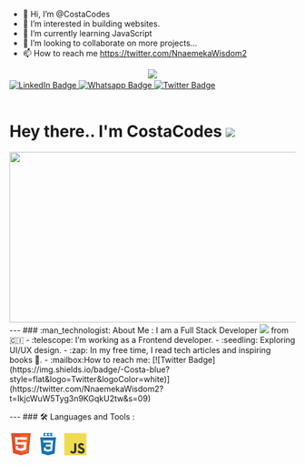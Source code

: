 - 👋 Hi, I’m @CostaCodes
- 👀 I’m interested in building websites.
- 🌱 I’m currently learning JavaScript
- 💞️ I’m looking to collaborate on more projects...
- 📫 How to reach me https://twitter.com/NnaemekaWisdom2

<!---
CostaCodes/CostaCodes is a ✨ special ✨ repository because its `README.md` (this file) appears on your GitHub profile.
You can click the Preview link to take a look at your changes.
--->
<div id="header" align="center">
  <img src="https://media.giphy.com/media/M9gbBd9nbDrOTu1Mqx/giphy.gif" width="100"/>
</div>
<div id="badges"> <a href="your-linkedin-URL"> <img src="https://img.shields.io/badge/LinkedIn-blue?style=for-the-badge&logo=linkedin&logoColor=white" alt="LinkedIn Badge"/> </a> <a href="https://wa.me/+2349083434645"> <img src="https://img.shields.io/badge/Whatsapp-green?style=for-the-badge&logo=Whatsapp&logoColor=white" alt="Whatsapp Badge"/> </a> <a href="https://twitter.com/NnaemekaWisdom2?t=2G_up_vu7ezoA_75JcU-gg&s=09"> <img src="https://img.shields.io/badge/Twitter-blue?style=for-the-badge&logo=twitter&logoColor=white" alt="Twitter Badge"/> </a> </div>
<img src="https://komarev.com/ghpvc/?username=CostaCodes&style=flat-square&color=red" alt=""/>
<h1>
  Hey there.. I'm CostaCodes
  <img src="https://media.giphy.com/media/hvRJCLFzcasrR4ia7z/giphy.gif" width="30px"/>
</h1>
<div align="center"> <img src="https://media.giphy.com/media/dWesBcTLavkZuG35MI/giphy.gif" width="600" height="300"/> </div>
--- ### :man_technologist: About Me :
I am a Full Stack Developer <img src="https://media.giphy.com/media/WUlplcMpOCEmTGBtBW/giphy.gif" width="30"> from 🇨🇮
- :telescope: I’m working as a Frontend developer. - :seedling: Exploring UI/UX design. - :zap: In my free time, I read tech articles and inspiring books 📖. - :mailbox:How to reach me: [![Twitter Badge](https://img.shields.io/badge/-Costa-blue?style=flat&logo=Twitter&logoColor=white)](https://twitter.com/NnaemekaWisdom2?t=IkjcWuW5Tyg3n9KGqkU2tw&s=09)

--- ### :hammer_and_wrench: Languages and Tools :

<img src="https://github.com/devicons/devicon/blob/master/icons/html5/html5-original.svg" title="HTML5" alt="HTML" width="40" height="40"/>&nbsp;
<img src="https://github.com/devicons/devicon/blob/master/icons/css3/css3-plain-wordmark.svg" title="CSS3" alt="CSS" width="40" height="40"/>&nbsp;  <img src="https://github.com/devicons/devicon/blob/master/icons/javascript/javascript-original.svg" title="JavaScript" alt="JavaScript" width="40" height="40"/>&nbsp;
